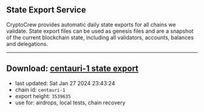 ## State Export Service
CryptoCrew provides automatic daily state exports for all chains we validate. State export files can be used as genesis files and are a snapshot of the current blockchain state, including all validators, accounts, balances and delegations.

---
**Download: [centauri-1 state export](https://dl.ccvalidators.com/SERVICE/composable/centauri-1_export_3539635.json)**
---

- last updated: Sat Jan 27 2024 23:43:24
- chain id: `centauri-1`
- export height: `3539635`
- use for: airdrops, local tests, chain recovery
